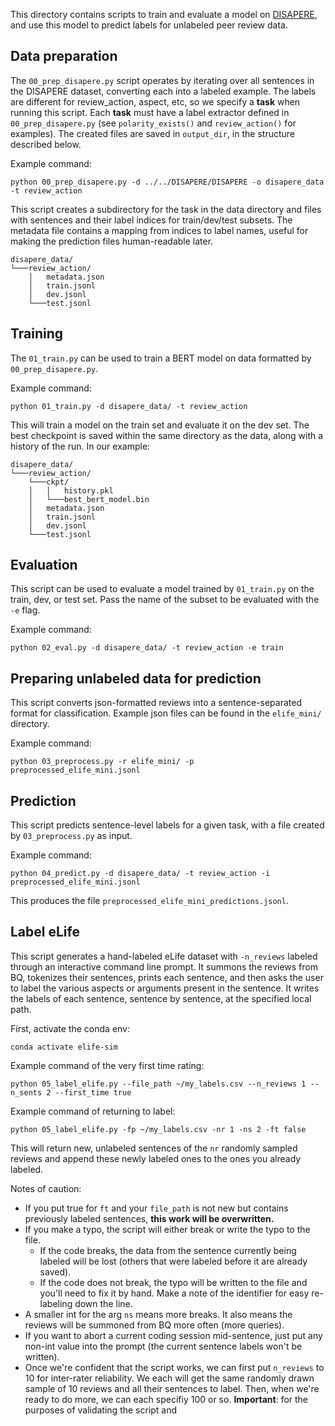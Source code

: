 
This directory contains scripts to train and evaluate a model on [DISAPERE](https://github.com/nnkennard/DISAPERE), and use this model to predict labels for unlabeled peer review data.

## Data preparation

The `00_prep_disapere.py` script operates by iterating over all sentences in the DISAPERE dataset, converting each into a labeled example. The labels are different for review_action, aspect, etc, so we specify a **task** when running this script. Each **task** must have a label extractor defined in `00_prep_disapere.py` (see `polarity_exists()` and `review_action()` for examples). The created files are saved in `output_dir`, in the structure described below.

Example command:

```
python 00_prep_disapere.py -d ../../DISAPERE/DISAPERE -o disapere_data -t review_action
```

This script creates a subdirectory for the task in the data directory and files with sentences and their label indices for train/dev/test subsets. The metadata file contains a mapping from indices to label names, useful for making the prediction files human-readable later.

```
disapere_data/
└───review_action/
    │   metadata.json  
    │   train.jsonl
    │   dev.jsonl
    └───test.jsonl
```

## Training

The `01_train.py` can be used to train a BERT model on data formatted by `00_prep_disapere.py`. 

Example command:
```
python 01_train.py -d disapere_data/ -t review_action
```
This will train a model on the train set and evaluate it on the dev set. The best checkpoint is saved within the same directory as the data, along with a history of the run. In our example:

```
disapere_data/
└───review_action/
    └───ckpt/
    │   │   history.pkl 
    │   └───best_bert_model.bin
    │   metadata.json  
    │   train.jsonl
    │   dev.jsonl
    └───test.jsonl
```


## Evaluation

This script can be used to evaluate a model trained by `01_train.py` on the train, dev, or test set. Pass the name of the subset to be evaluated with the `-e` flag.

Example command:
```
python 02_eval.py -d disapere_data/ -t review_action -e train
```

## Preparing unlabeled data for prediction

This script converts json-formatted reviews into a sentence-separated format for classification. Example json files can be found in the `elife_mini/` directory.

Example command:
```
python 03_preprocess.py -r elife_mini/ -p preprocessed_elife_mini.jsonl
```

## Prediction

This script predicts sentence-level labels for a given task, with a file created by `03_preprocess.py` as input.

Example command:
```
python 04_predict.py -d disapere_data/ -t review_action -i preprocessed_elife_mini.jsonl
```

This produces the file `preprocessed_elife_mini_predictions.jsonl`.


## Label eLife

This script generates a hand-labeled eLife dataset with `-n_reviews` labeled through an interactive command line prompt. It summons the reviews from BQ, tokenizes their sentences, prints each sentence, and then asks the user to label the various aspects or arguments present in the sentence. It writes the labels of each sentence, sentence by sentence, at the specified local path. 

First, activate the conda env:
```
conda activate elife-sim
```

Example command of the very first time rating:
```
python 05_label_elife.py --file_path ~/my_labels.csv --n_reviews 1 --n_sents 2 --first_time true
```

Example command of returning to label:
```
python 05_label_elife.py -fp ~/my_labels.csv -nr 1 -ns 2 -ft false
```
This will return new, unlabeled sentences of the `nr` randomly sampled reviews and append these newly labeled ones to the ones you already labeled.

Notes of caution:
- If you put true for `ft` and your `file_path` is not new but contains previously labeled sentences, __this work will be overwritten.__
- If you make a typo, the script will either break or write the typo to the file. 
    - If the code breaks, the data from the sentence currently being labeled will be lost (others that were labeled before it are already saved). 
    - If the code does not break, the typo will be written to the file and you'll need to fix it by hand. Make a note of the identifier for easy re-labeling down the line.
- A smaller int for the arg `ns` means more breaks. It also means the reviews will be summoned from BQ more often (more queries).
- If you want to abort a current coding session mid-sentence, just put any non-int value into the prompt (the current sentence labels won't be written).
- Once we're confident that the script works, we can first put `n_reviews` to 10 for inter-rater reliability. We each will get the same randomly drawn sample of 10 reviews and all their sentences to label. Then, when we're ready to do more, we can each specifiy 100 or so. __Important__: for the purposes of validating the script and 